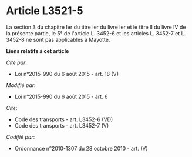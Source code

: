 # Article L3521-5

La section 3 du chapitre Ier du titre Ier du livre Ier et le titre II du livre IV de la présente partie, le 5° de l'article
L. 3452-6 et les articles L. 3452-7 et L. 3452-8 ne sont pas applicables à Mayotte.

**Liens relatifs à cet article**

_Cité par_:

  - Loi n°2015-990 du 6 août 2015 - art. 18 (V)

_Modifié par_:

  - Loi n°2015-990 du 6 août 2015 - art. 6

_Cite_:

  - Code des transports - art. L3452-6 (VD)
  - Code des transports - art. L3452-7 (V)

_Codifié par_:

  - Ordonnance n°2010-1307 du 28 octobre 2010 - art. (V)
